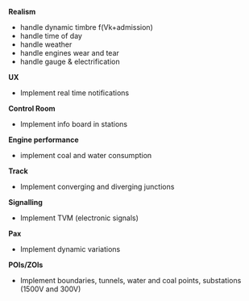 **Realism**
- handle dynamic timbre f(Vk+admission)
- handle time of day
- handle weather
- handle engines wear and tear
- handle gauge & electrification

**UX**
- Implement real time notifications

**Control Room**
- Implement info board in stations

**Engine performance**
- implement coal and water consumption

**Track**
- Implement converging and diverging junctions

**Signalling**
- Implement TVM (electronic signals)

**Pax**
- Implement dynamic variations

**POIs/ZOIs**
- Implement boundaries, tunnels, water and coal points, substations (1500V and 300V)
